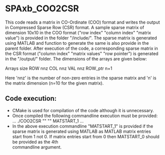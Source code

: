 # SPAxb_COO2CSR
This code reads a matrix in CO-Ordinate (COO) format and writes the output in Compressed Sparse Row (CSR) format.
A sample sparse matrix of dimension 10x10 in the COO format ("row index" "column index" "matrix value") is provided in the folder "/include/". The sparse matrix is generated using MATLAB and function to generate the same is also provide in the parent folder. After execution of the code, a corresponding sparse matrix in the CSR format ("column index" "matrix values" "row pointer") is generated in the "/output/" folder. The dimensions of the arrays are given below:

Arrays     size
ROW         nnz
COL         nnz
VAL         nnz
ROW_ptr     n+1

Here 'nnz' is the number of non-zero entries in the sparse matrix and 'n' is the matrix dimension (n=10 for the given matrix).

Code execution:
---------------
- CMake is used for compilation of the code although it is unnecessary.
- Once compiled the following commandline execution must be provided:
  ...
  ./COO2CSR "<Path to Mat_COO.dat input file>" "<Path to Mat_CSR.dat output file>" MATSTART_1
  ...
- In the above execution commandline "MATSTART_1" is provided if the sparse matrix is generated using MATLAB as MATLAB matrix entries start from 1 not 0. If matrix entries start from 0 then MATSTART_0 should be provided as the 4th     
  commandline argument.
